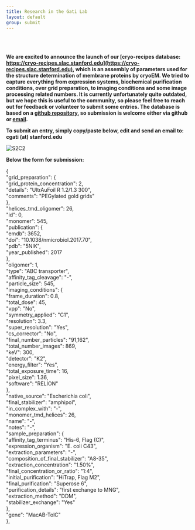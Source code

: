 ```yaml
---
title: Research in the Gati Lab
layout: default
group: submit
---
```


<br><br>


**We are excited to announce the launch of our [cryo-recipes database: https://cryo-recipes.slac.stanford.edu](https://cryo-recipes.slac.stanford.edu), which is an assembly of parameters used for the structure determination of membrane proteins by cryoEM. We tried to capture everything from expression systems, biochemical purification conditions, over grid preparation, to imaging conditions and some image processing related numbers. It is currently unfortunately quite outdated, but we hope this is useful to the community, so please feel free to reach out for feedback or volunteer to submit some entries. The database is based on a [github repository](https://github.com/slaclab/cryo-recipes), so submission is welcome either via github or [email](https://gatic.github.io/gati-lab/submit/).** <br>

**To submit an entry, simply copy/paste below, edit and send an email to: cgati (at) stanford.edu**

<img class="img-fluid mx-auto d-block" src="{{site.baseurl}}/static/img/news/cryo-recipes.png" alt="S2C2">

**Below the form for submission:**

{<br>
    "grid_preparation": {<br>
      "grid_protein_concentration": 2,<br>
      "details": "UltrAuFoil R 1.2/1.3 300",<br>
      "comments": "PEGylated gold grids"<br>
    },<br>
    "helices_tmd_oligomer": 26,<br>
    "id": 0,<br>
    "monomer": 545,<br>
    "publication": {<br>
      "emdb": 3652,<br>
      "doi": "10.1038/nmicrobiol.2017.70",<br>
      "pdb": "5NIK",<br>
      "year_published": 2017<br>
    },<br>
    "oligomer": 1,<br>
    "type": "ABC transporter",<br>
    "affinity_tag_cleavage": "-",<br>
    "particle_size": 545,<br>
    "imaging_conditions": {<br>
      "frame_duration": 0.8,<br>
      "total_dose": 45,<br>
      "vpp": "No",<br>
      "symmetry_applied": "C1",<br>
      "resolution": 3.3,<br>
      "super_resolution": "Yes",<br>
      "cs_corrector": "No",<br>
      "final_number_particles": "91,162",<br>
      "total_number_images": 869,<br>
      "keV": 300,<br>
      "detector": "K2",<br>
      "energy_filter": "Yes",<br>
      "total_exposure_time": 16,<br>
      "pixel_size": 1.36,<br>
      "software": "RELION"<br>
    },<br>
    "native_source": "Escherichia coli",<br>
    "final_stabilizer": "amphipol",<br>
    "in_complex_with": "-",<br>
    "monomer_tmd_helices": 26,<br>
    "name": "-",<br>
    "notes": "-",<br>
    "sample_preparation": {<br>
      "affinity_tag_terminus": "His-6, Flag (C)",<br>
      "expression_organism": "E. coli C43",<br>
      "extraction_parameters": "-",<br>
      "composition_of_final_stabilizer": "A8-35",<br>
      "extraction_concentration": "1.50%",<br>
      "final_concentration_or_ratio": "1:4",<br>
      "initial_purification": "HiTrap, Flag M2",<br>
      "final_purification": "Superose 6",<br>
      "purification_details": "first exchange to MNG",<br>
      "extraction_method": "DDM",<br>
      "stabilizer_exchange": "Yes"<br>
    },<br>
    "gene": "MacAB-TolC"<br>
  },<br>
